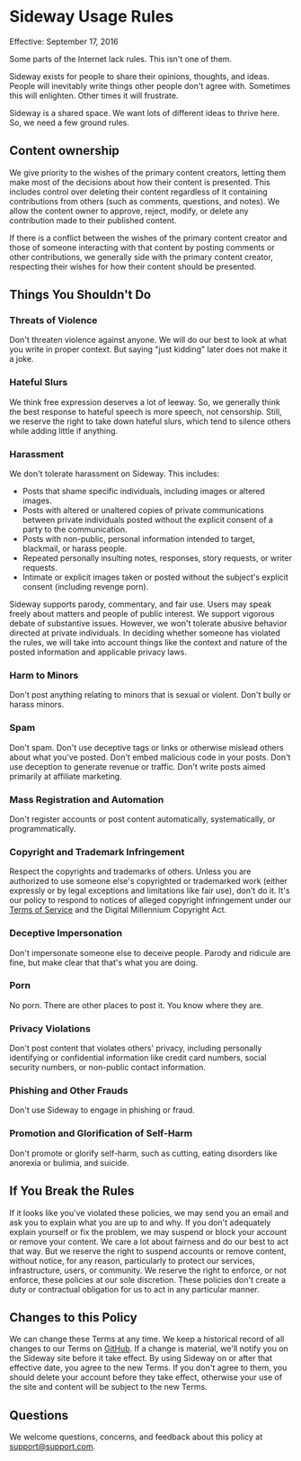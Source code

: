 # Sideway Usage Rules

Effective: September 17, 2016

Some parts of the Internet lack rules. This isn't one of them.

Sideway exists for people to share their opinions, thoughts, and ideas. People will inevitably
write things other people don't agree with. Sometimes this will enlighten. Other times it will
frustrate.

Sideway is a shared space. We want lots of different ideas to thrive here. So, we need a few ground
rules.

## Content ownership

We give priority to the wishes of the primary content creators, letting them make most of the decisions
about how their content is presented. This includes control over deleting their content regardless
of it containing contributions from others (such as comments, questions, and notes). We allow
the content owner to approve, reject, modify, or delete any contribution made to their published
content.

If there is a conflict between the wishes of the primary content creator and those of someone interacting
with that content by posting comments or other contributions, we generally side with the primary content
creator, respecting their wishes for how their content should be presented.

## Things You Shouldn't Do

### Threats of Violence

Don't threaten violence against anyone. We will do our best to look at what you write in proper
context. But saying "just kidding" later does not make it a joke.

### Hateful Slurs

We think free expression deserves a lot of leeway. So, we generally think the best response to hateful
speech is more speech, not censorship. Still, we reserve the right to take down hateful slurs, which
tend to silence others while adding little if anything.

### Harassment

We don't tolerate harassment on Sideway. This includes:
* Posts that shame specific individuals, including images or altered images.
* Posts with altered or unaltered copies of private communications between private individuals posted
  without the explicit consent of a party to the communication.
* Posts with non-public, personal information intended to target, blackmail, or harass people.
* Repeated personally insulting notes, responses, story requests, or writer requests.
* Intimate or explicit images taken or posted without the subject's explicit consent (including revenge porn).

Sideway supports parody, commentary, and fair use. Users may speak freely about matters and people of public
interest. We support vigorous debate of substantive issues. However, we won't tolerate abusive behavior
directed at private individuals. In deciding whether someone has violated the rules, we will take into account
things like the context and nature of the posted information and applicable privacy laws.

### Harm to Minors

Don't post anything relating to minors that is sexual or violent. Don't bully or harass minors.

### Spam

Don't spam. Don't use deceptive tags or links or otherwise mislead others about what you've posted. Don't
embed malicious code in your posts. Don't use deception to generate revenue or traffic. Don't write posts
aimed primarily at affiliate marketing.

### Mass Registration and Automation

Don't register accounts or post content automatically, systematically, or programmatically.

### Copyright and Trademark Infringement

Respect the copyrights and trademarks of others. Unless you are authorized to use someone else's copyrighted
or trademarked work (either expressly or by legal exceptions and limitations like fair use), don't do it.
It's our policy to respond to notices of alleged copyright infringement under our
[Terms of Service](https://github.com/sideway/policies/blob/master/terms-of-service.md) and the Digital
Millennium Copyright Act.

### Deceptive Impersonation

Don't impersonate someone else to deceive people. Parody and ridicule are fine, but make clear that that's
what you are doing.

### Porn

No porn. There are other places to post it. You know where they are.

### Privacy Violations

Don't post content that violates others' privacy, including personally identifying or confidential information
like credit card numbers, social security numbers, or non-public contact information.

### Phishing and Other Frauds

Don't use Sideway to engage in phishing or fraud.

### Promotion and Glorification of Self-Harm

Don't promote or glorify self-harm, such as cutting, eating disorders like anorexia or bulimia, and suicide.

## If You Break the Rules

If it looks like you've violated these policies, we may send you an email and ask you to explain what you are
up to and why. If you don't adequately explain yourself or fix the problem, we may suspend or block your
account or remove your content. We care a lot about fairness and do our best to act that way. But we reserve
the right to suspend accounts or remove content, without notice, for any reason, particularly to protect our
services, infrastructure, users, or community. We reserve the right to enforce, or not enforce, these
policies at our sole discretion. These policies don't create a duty or contractual obligation for us to act
in any particular manner.

## Changes to this Policy

We can change these Terms at any time. We keep a historical record of all changes to our Terms on
[GitHub](https://github.com/sideway/policies). If a change is material, we'll notify you on the Sideway
site before it take effect. By using Sideway on or after that effective date, you agree to the new Terms.
If you don't agree to them, you should delete your account before they take effect, otherwise your use of
the site and content will be subject to the new Terms.

## Questions

We welcome questions, concerns, and feedback about this policy at [support@support.com](mailto:support@sideway.com).
